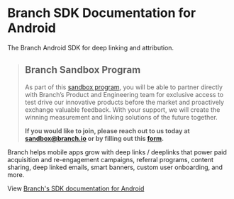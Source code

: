 # Branch SDK Documentation for Android

The Branch Android SDK for deep linking and attribution.

> ## Branch Sandbox Program
>
> As part of this [sandbox program](https://help.branch.io/developers-hub/docs/branch-sandbox-program), you will be able to partner directly with Branch’s Product and Engineering team for exclusive access to test drive our innovative products before the market and proactively exchange valuable feedback. With your support, we will create the winning measurement and linking solutions of the future together.
> 
> **If you would like to join, please reach out to us today at [sandbox@branch.io](mailto:sandbox@branch.io "mailto:sandbox@branch.io") or by filling out this [form](https://forms.gle/i8Fjxhjh7oY6fDfUA).**

Branch helps mobile apps grow with deep links / deeplinks that power paid acquisition and re-engagement campaigns, referral programs, content sharing, deep linked emails, smart banners, custom user onboarding, and more.

View [Branch's SDK documentation for Android](https://help.branch.io/developers-hub/docs/android-sdk-overview)
